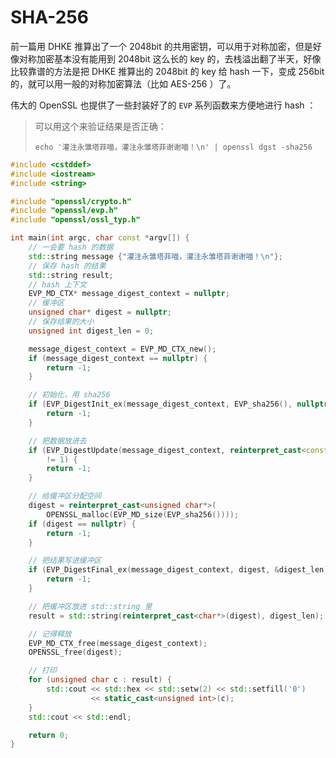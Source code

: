 # SHA-256

前一篇用 DHKE 推算出了一个 2048bit 的共用密钥，可以用于对称加密，但是好像对称加密基本没有能用到 2048bit 这么长的 key 的，去栈溢出翻了半天，好像比较靠谱的方法是把 DHKE 推算出的 2048bit 的 key 给 hash 一下，变成 256bit 的，就可以用一般的对称加密算法（比如 AES-256 ）了。

伟大的 OpenSSL 也提供了一些封装好了的 `EVP` 系列函数来方便地进行 hash ：

> 可以用这个来验证结果是否正确：
>
> ```shell
> echo '灌注永雏塔菲喵，灌注永雏塔菲谢谢喵！\n' | openssl dgst -sha256
> ```

```c++
#include <cstddef>
#include <iostream>
#include <string>

#include "openssl/crypto.h"
#include "openssl/evp.h"
#include "openssl/ossl_typ.h"

int main(int argc, char const *argv[]) {
    // 一会要 hash 的数据
    std::string message {"灌注永雏塔菲喵，灌注永雏塔菲谢谢喵！\n"};
    // 保存 hash 的结果
    std::string result;
    // hash 上下文
    EVP_MD_CTX* message_digest_context = nullptr;
    // 缓冲区
    unsigned char* digest = nullptr;
    // 保存结果的大小
    unsigned int digest_len = 0;

    message_digest_context = EVP_MD_CTX_new();
    if (message_digest_context == nullptr) {
        return -1;
    }

    // 初始化，用 sha256
    if (EVP_DigestInit_ex(message_digest_context, EVP_sha256(), nullptr) != 1) {
        return -1;
    }

    // 把数据放进去
    if (EVP_DigestUpdate(message_digest_context, reinterpret_cast<const unsigned char*>(message.data()), message_length)
        != 1) {
        return -1;
    }

    // 给缓冲区分配空间
    digest = reinterpret_cast<unsigned char*>(
        OPENSSL_malloc(EVP_MD_size(EVP_sha256())));
    if (digest == nullptr) {
        return -1;
    }

    // 把结果写进缓冲区
    if (EVP_DigestFinal_ex(message_digest_context, digest, &digest_len) != 1) {
        return -1;
    }

    // 把缓冲区放进 std::string 里
    result = std::string(reinterpret_cast<char*>(digest), digest_len);

    // 记得释放
    EVP_MD_CTX_free(message_digest_context);
    OPENSSL_free(digest);

    // 打印
    for (unsigned char c : result) {
        std::cout << std::hex << std::setw(2) << std::setfill('0')
                  << static_cast<unsigned int>(c);
    }
    std::cout << std::endl;

    return 0;
}
```
